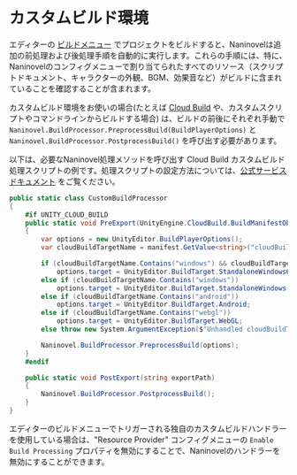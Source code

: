 # カスタムビルド環境

エディターの [ビルドメニュー](https://docs.unity3d.com/Manual/BuildSettings.html) でプロジェクトをビルドすると、Naninovelは追加の前処理および後処理手順を自動的に実行します。これらの手順には、特に、Naninovelのコンフィグメニューで割り当てられたすべてのリソース（スクリプトドキュメント、キャラクターの外観、BGM、効果音など）がビルドに含まれていることを確認することが含まれます。

カスタムビルド環境をお使いの場合(たとえば [Cloud Build](https://unity3d.com/unity/features/cloud-build) や、カスタムスクリプトやコマンドラインからビルドする場合) は、ビルドの前後にそれぞれ手動で `Naninovel.BuildProcessor.PreprocessBuild(BuildPlayerOptions)` と `Naninovel.BuildProcessor.PostprocessBuild()` を呼び出す必要があります。

以下は、必要なNaninovel処理メソッドを呼び出す Cloud Build カスタムビルド処理スクリプトの例です。処理スクリプトの設定方法については、[公式サービスドキュメント](https://docs.unity3d.com/Manual/UnityCloudBuildPreAndPostExportMethods.html) をご覧ください。

```csharp
public static class CustomBuildProcessor
{
	#if UNITY_CLOUD_BUILD
    public static void PreExport(UnityEngine.CloudBuild.BuildManifestObject manifest)
    {
        var options = new UnityEditor.BuildPlayerOptions();
        var cloudBuildTargetName = manifest.GetValue<string>("cloudBuildTargetName").ToString().ToLower();

        if (cloudBuildTargetName.Contains("windows") && cloudBuildTargetName.Contains("64"))
            options.target = UnityEditor.BuildTarget.StandaloneWindows64;
        else if (cloudBuildTargetName.Contains("windows"))
            options.target = UnityEditor.BuildTarget.StandaloneWindows;
        else if (cloudBuildTargetName.Contains("android"))
            options.target = UnityEditor.BuildTarget.Android;
        else if (cloudBuildTargetName.Contains("webgl"))
            options.target = UnityEditor.BuildTarget.WebGL;
        else throw new System.ArgumentException($"Unhandled cloudBuildTargetName: {cloudBuildTargetName}");

        Naninovel.BuildProcessor.PreprocessBuild(options);
    }
	#endif

    public static void PostExport(string exportPath)
    {
        Naninovel.BuildProcessor.PostprocessBuild();        
    }
}
```

エディターのビルドメニューでトリガーされる独自のカスタムビルドハンドラーを使用している場合は、"Resource Provider" コンフィグメニューの `Enable Build Processing` プロパティを無効にすることで、Naninovelのハンドラーを無効にすることができます。
